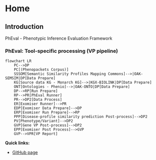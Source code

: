 # Home

## Introduction

PhEval - Phenotypic Inference Evaluation Framework

### PhEval: Tool-specific processing (VP pipeline)

```mermaid
flowchart LR
    PC-->DP
    PC[(Phenopackets Corpus)]
    SSSOM[Semantic Similarity Profiles Mapping Commons]-->|OAK-SEMSIM|DP[Data Prepare]
    KG[Source data KG - Monarch KG]-->|KGX-BIOLINK|DP[Data Prepare]
    ONT[Ontologies - Phenio]-->|OAK-ONTO|DP[Data Prepare]
    DP-->RP[Run Prepare]
    RP-->PR[PhEval Runner]
    PR-->DP2[Data Process]
    ER[Exomiser Runner]-->PR
    EDP[Exomiser Data Prepare]-->DP
    ERP[Exomiser Run Prepare]-->RP
    PPP[Disease-profile similarity prediction Post-process]-->DP2
    PV[Phenotype/Variant]-->DP2
    GVP[Gene VP Post-process]-->DP2
    EPP[Exomiser Post Process]-->GVP
    GVP-->VPR[VP Report]
```

**Quick links:**

- [GitHub page](https://github.com/monarch-initiative/pheval/)

